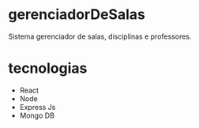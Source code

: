 # gerenciadorDeSalas
Sistema gerenciador de salas, disciplinas e professores.

# tecnologias
 - React
 - Node
 - Express Js
 - Mongo DB
   
